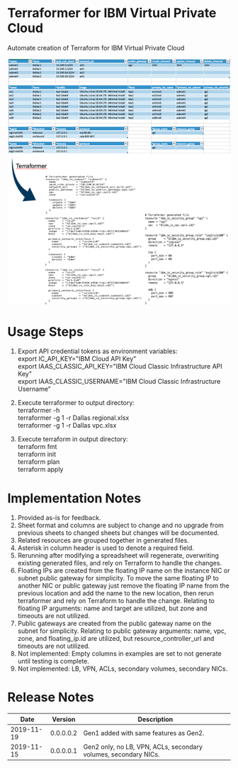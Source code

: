 # Terraformer for IBM Virtual Private Cloud

Automate creation of Terraform for IBM Virtual Private Cloud

![TerraformerExample](/images/terraformerexample.png)

# Usage Steps

1. Export API credential tokens as environment variables:\
export IC_API_KEY="IBM Cloud API Key"\
export IAAS_CLASSIC_API_KEY="IBM Cloud Classic Infrastructure API Key"\
export IAAS_CLASSIC_USERNAME="IBM Cloud Classic Infrastructure Username"

2. Execute terraformer to output directory:\
terraformer -h\
terraformer -g 1 -r Dallas regional.xlsx\
terraformer -g 1 -r Dallas vpc.xlsx

3. Execute terraform in output directory:\
terraform fmt\
terraform init\
terraform plan\
terraform apply
 
# Implementation Notes

1. Provided as-is for feedback.
2. Sheet format and columns are subject to change and no upgrade from previous sheets to changed sheets but changes will be documented.
3. Related resources are grouped together in generated files.
4. Asterisk in column header is used to denote a required field.
5. Rerunning after modifying a spreadsheet will regenerate, overwriting existing generated files, and rely on Terraform to handle the changes.
6. Floating IPs are created from the floating IP name on the instance NIC or subnet public gateway for simplicity.  To move the same floating IP to another NIC or public gateway just remove the floating IP name from the previous location and add the name to the new location, then rerun terraformer and rely on Terraform to handle the change.  Relating to floating IP arguments: name and target are utilized, but zone and timeouts are not utilized.
7. Public gateways are created from the public gateway name on the subnet for simplicity.  Relating to public gateway arguments: name, vpc, zone, and floating_ip.id are utilized, but resource_controller_url and timeouts are not utilized.
8. Not implemented: Empty columns in examples are set to not generate until testing is complete.
9. Not implemented:  LB, VPN, ACLs, secondary volumes, secondary NICs.

# Release Notes

| Date | Version | Description |
| --- | --- | --- |
| 2019-11-19 | 0.0.0.0.2 | Gen1 added with same features as Gen2. |
| 2019-11-15 | 0.0.0.0.1 | Gen2 only, no LB, VPN, ACLs, secondary volumes, secondary NICs. |
